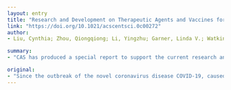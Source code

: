 ```yaml
---
layout: entry
title: "Research and Development on Therapeutic Agents and Vaccines for COVID-19 and Related Human Coronavirus Diseases"
link: "https://doi.org/10.1021/acscentsci.0c00272"
author:
- Liu, Cynthia; Zhou, Qiongqiong; Li, Yingzhu; Garner, Linda V.; Watkins, Steve P.; Carter, Linda J.; Smoot, Jeffrey; Gregg, Anne C.; Daniels, Angela D.; Jervey, Susan; Albaiu, Dana

summary:
- "CAS has produced a special report to support the current research and development. It highlights antiviral strategies involving small molecules and biologics targeting complex molecular interactions involved in coronavirus infection and replication. More than 500 patents disclose methodologies of these four biologics with the potential for treating and preventing coronanavirus infections. The information included in this report provides a strong intellectual groundwork for the ongoing development of therapeutic agents and vaccines."

original:
- "Since the outbreak of the novel coronavirus disease COVID-19, caused by the SARS-CoV-2 virus, this disease has spread rapidly around the globe. Considering the potential threat of a pandemic, scientists and physicians have been racing to understand this new virus and the pathophysiology of this disease to uncover possible treatment regimens and discover effective therapeutic agents and vaccines. To support the current research and development, CAS has produced a special report to provide an overview of published scientific information with an emphasis on patents in the CAS content collection. It highlights antiviral strategies involving small molecules and biologics targeting complex molecular interactions involved in coronavirus infection and replication. The drug-repurposing effort documented herein focuses primarily on agents known to be effective against other RNA viruses including SARS-CoV and MERS-CoV. The patent analysis of coronavirus-related biologics includes therapeutic antibodies, cytokines, and nucleic acid-based therapies targeting virus gene expression as well as various types of vaccines. More than 500 patents disclose methodologies of these four biologics with the potential for treating and preventing coronavirus infections, which may be applicable to COVID-19. The information included in this report provides a strong intellectual groundwork for the ongoing development of therapeutic agents and vaccines."
---
```


